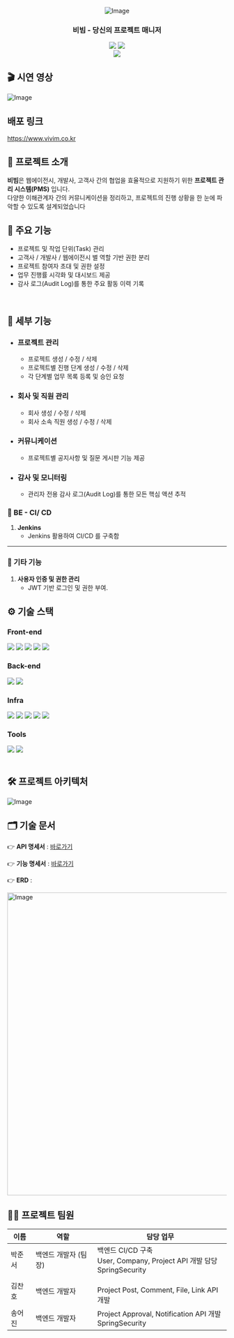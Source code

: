 <div align="center">

<!-- logo -->

![Image](https://github.com/user-attachments/assets/c044a2dd-e455-4078-a2cf-5db93264ace0)

### 비빔 - 당신의 프로젝트 매니저

[<img src="https://img.shields.io/badge/-readme.md-important?style=flat&logo=google-chrome&logoColor=white" />]()  [<img src="https://img.shields.io/badge/release-v1.0.0-yellow?style=flat&logo=google-chrome&logoColor=white" />]()
<br/> [<img src="https://img.shields.io/badge/프로젝트 기간-2025.03.17~2025.05.16-green?style=flat&logo=&logoColor=white" />]()

</div>

## 🎬 시연 영상
![Image](https://github.com/user-attachments/assets/e5110644-3b90-4de9-9167-8e629cee1826)

## 배포 링크
https://www.vivim.co.kr

## 📝 프로젝트 소개
**비빔**은 웹에이전시, 개발사, 고객사 간의 협업을 효율적으로 지원하기 위한 **프로젝트 관리 시스템(PMS)** 입니다.  
다양한 이해관계자 간의 커뮤니케이션을 정리하고, 프로젝트의 진행 상황을 한 눈에 파악할 수 있도록 설계되었습니다

## 🚀 주요 기능
- 프로젝트 및 작업 단위(Task) 관리
- 고객사 / 개발사 / 웹에이전시 별 역할 기반 권한 분리
- 프로젝트 참여자 초대 및 권한 설정
- 업무 진행률 시각화 및 대시보드 제공
- 감사 로그(Audit Log)를 통한 주요 활동 이력 기록


<br />

## 📍 세부 기능

- ###  프로젝트 관리 
   - 프로젝트 생성 / 수정 / 삭제
   - 프로젝트별 진행 단계 생성 / 수정 / 삭제
   - 각 단계별 업무 목록 등록 및 승인 요청

- ### 회사 및 직원 관리
   - 회사 생성 / 수정 / 삭제
   - 회사 소속 직원 생성 / 수정 / 삭제

- ### 커뮤니케이션
   - 프로젝트별 공지사항 및 질문 게시판 기능 제공

- ### 감사 및 모니터링
   - 관리자 전용 감사 로그(Audit Log)를 통한 모든 핵심 액션 추적

### 📌 BE - CI/ CD
1. **Jenkins**
    - Jenkins 활용하여 CI/CD 를 구축함

---

### 📌 기타 기능
1. **사용자 인증 및 권한 관리**
    - JWT 기반 로그인 및 권한 부여.


## ⚙ 기술 스택

### Front-end
<div>

<img src="https://img.shields.io/badge/react-61DAFB?style=for-the-badge&logo=react&logoColor=black">

<img src="https://img.shields.io/badge/vite-646CFF?style=for-the-badge&logo=vite&logoColor=white">


<img src="https://img.shields.io/badge/Tailwind CSS-06B6D4?style=for-the-badge&logo=tailwindcss&logoColor=black">
<img src="https://img.shields.io/badge/MUI-007FFF?style=for-the-badge&logo=mui&logoColor=black">
<img src="https://img.shields.io/badge/TypeScript-3178C6?style=for-the-badge&logo=typescript&logoColor=black">






</div>

### Back-end
<div>
<img src="https://img.shields.io/badge/Spring Boot-6DB33F?style=for-the-badge&logo=springboot&logoColor=black">
<img src="https://img.shields.io/badge/Spring Security-6DB33F?style=for-the-badge&logo=springsecurity&logoColor=black">

</div>

### Infra
<div>
<img src="https://img.shields.io/badge/GitHub-181717?style=for-the-badge&logo=Github&logoColor=white">
<img src="https://img.shields.io/badge/GitHub Actions-2088FF?style=for-the-badge&logo=githubactions&logoColor=black">
<img src="https://img.shields.io/badge/Amazon EC2-FF9900?style=for-the-badge&logo=Amazonec2&logoColor=black">
<img src="https://img.shields.io/badge/Amazon S3-569A31?style=for-the-badge&logo=Amazons3&logoColor=black">
<img src="https://img.shields.io/badge/Docker-2496ED?style=for-the-badge&logo=docker&logoColor=white">

### Tools
<div>
<img src="https://img.shields.io/badge/Discord-5865F2?style=for-the-badge&logo=discord&logoColor=black">
<img src="https://img.shields.io/badge/Swagger-85EA2D?style=for-the-badge&logo=swagger&logoColor=black">

</div>

<br />

## 🛠️ 프로젝트 아키텍처

![Image](https://github.com/user-attachments/assets/e5f515d9-19ed-4e90-9e26-1e1d32573866)
<br />

## 🗂️ 기술 문서

👉 **API 명세서** : [바로가기](https://dev.vivim.co.kr/swagger-ui/index.html)

👉 **기능 명세서** : [바로가기](-)


👉 **ERD** :


<img width="695" alt="Image" src="https://github.com/user-attachments/assets/c0821d5f-4fe1-41ac-93c0-349858d770ab" />


## 💁‍♂️ 프로젝트 팀원

| 이름  | 역할           | 담당 업무                                                                   |
|-----|--------------|-------------------------------------------------------------------------|
| 박준서 | 백엔드 개발자 (팀장) | 백엔드 CI/CD 구축<br/> User, Company, Project API 개발 담당 <br/> SpringSecurity |
| 김찬호 | 백엔드 개발자      | <br/>Project Post, Comment, File, Link API 개발<br/>                      |
| 송어진 | 백엔드 개발자      | Project Approval, Notification API 개발 <br/> SpringSecurity                                  |
